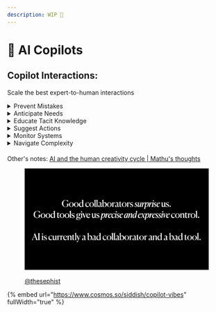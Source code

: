 ```yaml
---
description: WIP 🚧
---
```


# 🌱 AI Copilots

## **Copilot Interactions:**

Scale the best expert-to-human interactions

<details>

<summary>Prevent Mistakes</summary>

from happening, by keeping 1000+ best practices always in mind

![](<../.gitbook/assets/image (3).png>)

"Good Design is unobtrusive.   Products fulfilling a purpose are like tools. They are neither decorative objects nor works of art. Their design should therefore be both neutral and restrained in order to leave room for the user’s self expression."

But we have to violate this rule if an beginner user is trying to do something stupid.



Example for Experiment Designers: These two variants have more than 3 differences, which will make it hard to attribute \[impact], shall I split into 6 variants?

</details>

<details>

<summary>Anticipate Needs</summary>

"Give me relevant product recommendations I wouldn’t have thought of myself."

"Remind me of things I want to know but might not be keeping track of"

</details>

<details>

<summary>Educate Tacit Knowledge</summary>

thats hard to document or even record

<img src="../.gitbook/assets/image (5).png" alt="" data-size="original">

</details>

<details>

<summary>Suggest Actions</summary>

Unobtrusive corrective suggestions from insights that are slow to arrive at manualy.

_“Don't try to create and analyze at the same time. **They're different processes**.”_

Example for designers: "Here are some example templates you can start with"

![](<../.gitbook/assets/image (6).png>)

</details>

<details>

<summary>Monitor Systems</summary>

So we can sleep while AI is always keeping an eye out and alert

![](<../.gitbook/assets/image (7).png>)

Ex: Sir, a missile is on its way to us, in 20 seconds

</details>

<details>

<summary>Navigate Complexity</summary>

Advanced interfaces and complicated UXes

Example: Chat and edit images, even when you dont know or have vocabulary of editing tools.

![](<../.gitbook/assets/image (8).png>)

</details>

####

Other's notes: [AI and the human creativity cycle | Mathu's thoughts](https://www.mathurah.com/thoughts/ai-creativity-cycle)

<figure><img src="../.gitbook/assets/image (1) (1).png" alt=""><figcaption><p><a href="https://twitter.com/thesephist">@thesephist</a></p></figcaption></figure>



{% embed url="https://www.cosmos.so/siddish/copilot-vibes" fullWidth="true" %}
